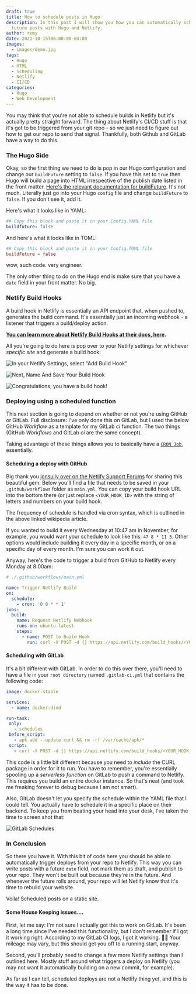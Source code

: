 ```yaml
---
draft: true
title: How to schedule posts in Hugo
description: In this post I will show you how you can automatically schedule
  future posts with Hugo and Netlify.
author: remy
date: 2021-10-15T06:00:00-04:00
images:
  - images/demo.jpg
tags:
  - Hugo
  - HTML
  - Scheduling
  - Netlify
  - CI/CD
categories:
  - Hugo
  - Web Development
---
```

You may think that you're not able to schedule builds in Netlify but it's actually pretty straight forward. The thing about Netlify's CI/CD stuff is that it's got to be triggered from your git repo - so we just need to figure out how to get our repo to send that signal. Thankfully, both Github and GitLab have a way to do this. 

### The Hugo Side

Okay, so the first thing we need to do is pop in our Hugo configuration and change our `buildFuture` setting to `false`. If you have this set to `true` then Hugo will build a page into HTML irrespective of the publish date listed in the front matter. [Here's the relevant documentation for buildFuture](https://gohugo.io/getting-started/configuration/#buildfuture). It's not much. Literally just go into your Hugo `config` file and change `buildFuture` to `false`. If you don't see it, add it.

Here's what it looks like in YAML:

```yaml
## Copy this block and paste it in your Config.YAML file
buildfuture: false
```

And here's what it looks like in TOML:

```toml
## Copy this block and paste it in your Config.TOML file
buildFuture = false
```

wow, such code. very engineer.

The only other thing to do on the Hugo end is make sure that you have a `date` field in your front matter. No big.

### Netlify Build Hooks

A build hook in Netlify is essentially an API endpoint that, when pushed to, generates the build command. It's essentially just an incoming webhook - a listener that triggers a build/deploy action.

**[You can learn more about Netlify Build Hooks at their docs, here](https://docs.netlify.com/configure-builds/build-hooks/).**

All you're going to do here is pop over to your Netlify settings for whichever *specific site* and generate a build hook:

![In your Netlify Settings, select "Add Build Hook"](/images/add-build-hook.png)

![Next, Name And Save Your Build Hook](/images/naming-build-hook.png)

![Congratulations, you have a build hook!](/images/yay-build-hook.png)

### Deploying using a scheduled function

This next section is going to depend on whether or not you're using GitHub or GitLab. Full disclosure: I've only done this on GitLab, but I used the below GitHub *Workflow* as a template for my GitLab *ci* function. The two things (GitHub *Workflows* and GitLab *ci* are the same concept).

Taking advantage of these things allows you to basically have a [`CRON Job`](https://en.wikipedia.org/wiki/Cron), essentially. 

#### Scheduling a deploy with GitHub

Big thank you [jonsully over on the Netlify Support Forums](https://answers.netlify.com/t/scheduling-builds-and-deploys-with-netlify/2563/19) for sharing this beautiful gem. Below you'll find a file that needs to be saved in your `.github/workflows` folder as `main.yml`. You can copy your build hook URL into the bottom there (or just replace `<YOUR_HOOK_ID>` with the string of letters and numbers on your build hook. 

The frequency of schedule is handled via cron syntax, which is outlined in the above linked wikipedia article.

If you wanted to build it every Wednesday at 10:47 am in November, for example, you would want your schedule to look like this: `47 8 * 11 3`. Other options would include building it every day in a specific month, or on a specific day of every month. I'm sure you can work it out.

Anyway, here's the code to trigger a build from GitHub to Netlify every Monday at 8:00am:

```yaml
# ./.github/workflows/main.yml

name: Trigger Netlify Build
on:
  schedule:
    - cron: '0 8 * * 1'
jobs:
  build:
    name: Request Netlify Webhook
    runs-on: ubuntu-latest
    steps:
      - name: POST to Build Hook
        run: curl -X POST -d {} https://api.netlify.com/build_hooks/<YOUR_HOOK_ID>
```

#### Scheduling with GitLab

It's a bit different with GitLab. In order to do this over there, you'll need to have a file in your `root directory` named `.gitlab-ci.yml` that contains the following code:

```yaml
image: docker:stable

services:
  - name: docker:dind

run-task:
 only:
   - schedules
 before_script:
   - apk add --update curl && rm -rf /var/cache/apk/*
 script:
   - curl -X POST -d {} https://api.netlify.com/build_hooks/<YOUR_HOOK_ID>
```

This code is a little bit different because you need to *include* the CURL package in order for it to run. You have to remember, you're essentially spooling up a *serverless function* on GitLab to push a command to Netlify. This requires you build an entire docker instance. So that's neat (and took me freaking forever to debug because I am not smart).

Also, GitLab doesn't let you specify the schedule within the YAML file that I could tell. You actually have to schedule it in a specific place on their backend. To keep you from beating your head into your desk, I've taken the time to screen shot that:

![GitLab Schedules](/images/gitlab-schedules.png)

### In Conclusion

So there you have it. With this bit of code here you should be able to automatically trigger deploys from your repo to Netlify. This way you can write posts with a future `date` field, not mark them as draft, and publish to your repo. They won't be built out because they're in the future. And whenever the future rolls around, your repo will let Netlify know that it's time to rebuild your website.

Voila! Scheduled posts on a static site.

#### Some House Keeping issues....

First, let me say: I'm not sure I actually got this to work on GitLab. It's been a long time since I've needed this functionality, but I don't remember if I got it working right. According to my GitLab CI logs, I got it working. 🤷‍♂️ Your mileage may vary, but this should get you off to a running start, anyway.

Second, you'll probably need to change a few more Netlify settings than I outlined here. Mostly stuff around what triggers a deploy on Netlify (you may not want it automatically building on a new commit, for example). 

As far as I can tell, scheduled deploys are not a Netlify thing yet, and this is the way it has to be done.